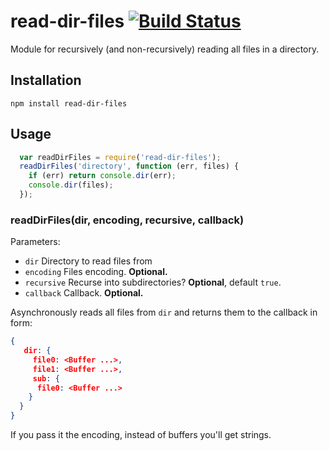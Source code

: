 # read-dir-files [![Build Status](https://secure.travis-ci.org/mmalecki/node-read-dir-files.png)](http://travis-ci.org/mmalecki/node-read-dir-files)

Module for recursively (and non-recursively) reading all files in a directory.

## Installation

    npm install read-dir-files

## Usage
```js
  var readDirFiles = require('read-dir-files');
  readDirFiles('directory', function (err, files) {
    if (err) return console.dir(err);
    console.dir(files);
  });

```

### readDirFiles(dir, encoding, recursive, callback)

Parameters:

  * `dir` Directory to read files from
  * `encoding` Files encoding. **Optional.**
  * `recursive` Recurse into subdirectories? **Optional**, default `true`.
  * `callback` Callback. **Optional.**

Asynchronously reads all files from `dir` and returns them to the callback
in form:

```json
{
   dir: {
     file0: <Buffer ...>,
     file1: <Buffer ...>,
     sub: {
      file0: <Buffer ...>
    }
  }
}
```

If you pass it the encoding, instead of buffers you'll get strings.


